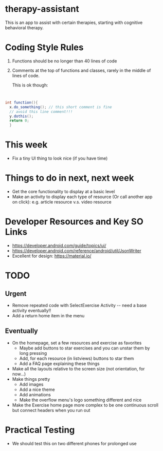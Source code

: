 # therapy-assistant
This is an app to assist with certain therapies, starting with cognitive behavioral therapy.


# Coding Style Rules

1. Functions should be no longer than 40 lines of code

2. Comments at the top of functions and classes, rarely in the middle of lines
   of code. 

   This is ok though:

```java


int function(){
  x.do_something(); // this short comment is fine
  // avoid this line comment!!!
  y.dothis();
  return 0;
  }

```


# This week

 * Fix a tiny UI thing to look nice (if you have time)


# Things to do in next, next week

 * Get the core functionality to display at a basic level
 * Make an activity to display each type of resource (Or call another app on
   click): e.g. article resource v.s. video resource





# Developer Resources and Key SO Links


 * https://developer.android.com/guide/topics/ui/
 * https://developer.android.com/reference/android/util/JsonWriter
 * Excellent for design: https://material.io/

# TODO


## Urgent

 * Remove repeated code with SelectExercise Activity -- need a base activity
   eventually!!
 * Add a return home item in the menu

## Eventually


 * On the homepage, set a few resources and exercise as favorites
   * Maybe add buttons to star exercises and you can unstar them by long
     pressing
   * Add, for each resource (in listviews) buttons to star them
   * Add a FAQ page explaining these things
 * Make all the layouts relative to the screen size (not orientation, for now...)
 * Make things pretty
   * Add images
   * Add a nice theme
   * Add animations
   * Make the overflow menu's logo something different and nice
 * Make the Exercise home page more complex to be one continuous scroll but
   connect headers when you run out


# Practical Testing

 * We should test this on two different phones for prolonged use




